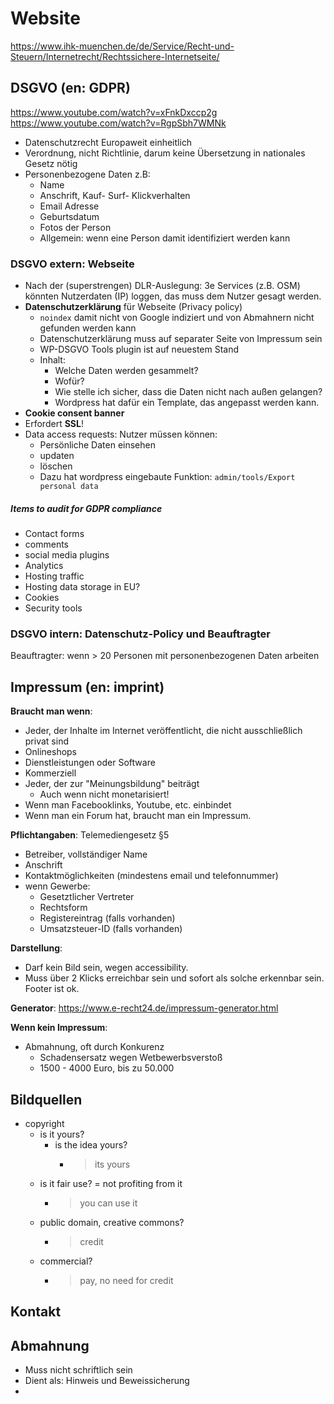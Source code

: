 # Website

https://www.ihk-muenchen.de/de/Service/Recht-und-Steuern/Internetrecht/Rechtssichere-Internetseite/

## DSGVO (en: GDPR)

https://www.youtube.com/watch?v=xFnkDxccp2g
https://www.youtube.com/watch?v=RgpSbh7WMNk

- Datenschutzrecht Europaweit einheitlich
- Verordnung, nicht Richtlinie, darum keine Übersetzung in nationales Gesetz nötig
- Personenbezogene Daten z.B:
  - Name
  - Anschrift, Kauf- Surf- Klickverhalten
  - Email Adresse
  - Geburtsdatum
  - Fotos der Person
  - Allgemein: wenn eine Person damit identifiziert werden kann

### DSGVO extern: Webseite

- Nach der (superstrengen) DLR-Auslegung: 3e Services (z.B. OSM) könnten Nutzerdaten (IP) loggen, das muss dem Nutzer gesagt werden.
- **Datenschutzerklärung** für Webseite (Privacy policy)
  - `noindex` damit nicht von Google indiziert und von Abmahnern nicht gefunden werden kann
  - Datenschutzerklärung muss auf separater Seite von Impressum sein
  - WP-DSGVO Tools plugin ist auf neuestem Stand
  - Inhalt:
    - Welche Daten werden gesammelt?
    - Wofür?
    - Wie stelle ich sicher, dass die Daten nicht nach außen gelangen?
    - Wordpress hat dafür ein Template, das angepasst werden kann.
- **Cookie consent banner**
- Erfordert **SSL**!
- Data access requests: Nutzer müssen können:
  - Persönliche Daten einsehen
  - updaten
  - löschen
  - Dazu hat wordpress eingebaute Funktion: `admin/tools/Export personal data`

##### Items to audit for GDPR compliance

- Contact forms
- comments
- social media plugins
- Analytics
- Hosting traffic
- Hosting data storage in EU?
- Cookies
- Security tools

### DSGVO intern: Datenschutz-Policy und Beauftragter

Beauftragter: wenn > 20 Personen mit personenbezogenen Daten arbeiten

## Impressum (en: imprint)

**Braucht man wenn**:

- Jeder, der Inhalte im Internet veröffentlicht, die nicht ausschließlich privat sind
- Onlineshops
- Dienstleistungen oder Software
- Kommerziell
- Jeder, der zur "Meinungsbildung" beiträgt
  - Auch wenn nicht monetarisiert!
- Wenn man Facebooklinks, Youtube, etc. einbindet
- Wenn man ein Forum hat, braucht man ein Impressum.

**Pflichtangaben**: Telemediengesetz §5

- Betreiber, vollständiger Name
- Anschrift
- Kontaktmöglichkeiten (mindestens email und telefonnummer)
- wenn Gewerbe:
  - Gesetztlicher Vertreter
  - Rechtsform
  - Registereintrag (falls vorhanden)
  - Umsatzsteuer-ID (falls vorhanden)

**Darstellung**:

- Darf kein Bild sein, wegen accessibility.
- Muss über 2 Klicks erreichbar sein und sofort als solche erkennbar sein. Footer ist ok.

**Generator**:
https://www.e-recht24.de/impressum-generator.html

**Wenn kein Impressum**:

- Abmahnung, oft durch Konkurenz
  - Schadensersatz wegen Wetbewerbsverstoß
  - 1500 - 4000 Euro, bis zu 50.000

## Bildquellen

- copyright
  - is it yours?
    - is the idea yours?
      - > its yours
  - is it fair use? = not profiting from it
    - > you can use it
  - public domain, creative commons?
    - > credit
  - commercial?
    - > pay, no need for credit

## Kontakt

## Abmahnung

- Muss nicht schriftlich sein
- Dient als: Hinweis und Beweissicherung
-
